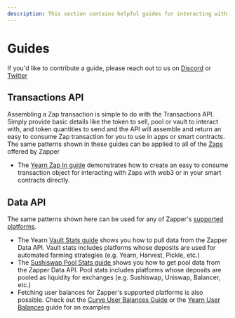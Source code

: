 ```yaml
---
description: This section contains helpful guides for interacting with Zapper APIs.
---
```


# Guides

If you'd like to contribute a guide, please reach out to us on [Discord](https://discord.com/invite/5C4wxPr) or [Twitter](https://twitter.com/zapper_fi)

## Transactions API

Assembling a Zap transaction is simple to do with the Transactions API. Simply provide basic details like the token to sell, pool or vault to interact with, and token quantities to send and the API will assemble and return an easy to consume Zap transaction for you to use in apps or smart contracts. The same patterns shown in these guides can be applied to all of the [Zaps](../smart-contracts.md) offered by Zapper

* The [Yearn Zap In guide](yearn-zap-in.md) demonstrates how to create an easy to consume transaction object for interacting with Zaps with web3 or in your smart contracts directly.

## Data API

The same patterns shown here can be used for any of Zapper's [supported platforms](https://zapper.fi/protocols).

* The Yearn [Vault Stats guide](yearn-vault-stats.md) shows you how to pull data from the Zapper Data API. Vault stats includes platforms whose deposits are used for automated farming strategies \(e.g. Yearn, Harvest, Pickle, etc.\)
* The [Sushiswap Pool Stats guide ](sushiswap-pool-stats.md)shows you how to get pool data from the Zapper Data API. Pool stats includes platforms whose deposits are pooled as liquidity for exchanges \(e.g. Sushiswap, Uniswap, Balancer, etc.\)
* Fetching user balances for Zapper's supported platforms is also possible. Check out the [Curve User Balances Guide](curve-user-balances.md) or the [Yearn User Balances](yearn-user-balances.md) guide for an examples



